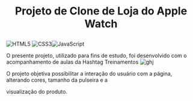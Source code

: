 # <p align="center">Projeto de Clone de Loja do Apple Watch</p>

![HTML5](https://img.shields.io/badge/html5-%23E34F26.svg?style=for-the-badge&logo=html5&logoColor=white) ![CSS3](https://img.shields.io/badge/css3-%231572B6.svg?style=for-the-badge&logo=css3&logoColor=white)![JavaScript](https://img.shields.io/badge/javascript-%23323330.svg?style=for-the-badge&logo=javascript&logoColor=%23F7DF1E)

</p>

O presente projeto, utilizado para fins de estudo, foi desenvolvido com o acompanhamento de aulas da Hashtag Treinamentos ![ghj](https://www.hashtagtreinamentos.com/wp-content/uploads/2022/05/Logo-Hashtag-Original-100x45px.png.webp)

O projeto objetiva possibilitar a interação do usuário com a página, alterando cores, tamanho da pulseira e a 

visualização do produto.

